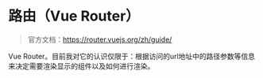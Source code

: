 # 路由（Vue Router）

> 官方文档：https://router.vuejs.org/zh/guide/

Vue Router。目前我对它的认识仅限于：根据访问的url地址中的路径参数等信息来决定需要渲染显示的组件以及如何进行渲染。